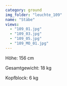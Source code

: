 ```yaml
---
category: ground
img_folder: "leuchte_109"
name: "Stäbe"
views:
  - "109_01.jpg"
  - "109_03.jpg"
  - "109_05.jpg"
  - "109_MO_01.jpg"
---
```


Höhe: 156 cm

Gesamtgewicht: 18 kg  

Kopfblock: 6 kg 
